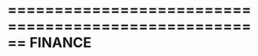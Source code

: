 ======================================================
			FINANCE
======================================================

